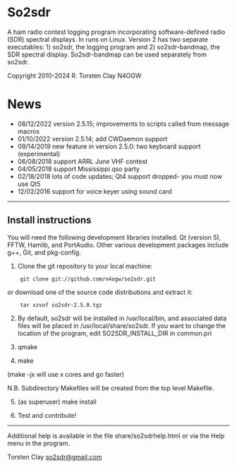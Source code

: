 # So2sdr

A ham radio contest logging program incorporating software-defined
radio (SDR) spectral displays. In runs on Linux. Version
2 has two separate executables: 1) so2sdr, the logging program
and 2) so2sdr-bandmap, the SDR spectral display. So2sdr-bandmap
can be used separately from so2sdr.

Copyright 2010-2024 R. Torsten Clay N4OGW

# News
* 08/12/2022 version 2.5.15; improvements to scripts called from message macros
* 01/10/2022 version 2.5.14; add CWDaemon support
* 09/14/2019 new feature in version 2.5.0: two keyboard support (experimental)
* 06/08/2018 support ARRL June VHF contest
* 04/05/2018 support Mississippi qso party
* 02/18/2018 lots of code updates; Qt4 support dropped- you must now use Qt5
* 12/02/2016 support for voice keyer using sound card


------------------------


## Install instructions

You will need the following development libraries installed: Qt (version 5), FFTW, Hamlib, and PortAudio. Other various development packages include g++, Git, and pkg-config. 

1. Clone the git repository to your local machine:
```
    git clone git://github.com/n4ogw/so2sdr.git
```
or download one of the source code distributions and extract it:
````
    tar xzvof so2sdr-2.5.0.tgz
````

2. By default, so2sdr will be installed in /usr/local/bin, and associated
data files will be placed in /usr/local/share/so2sdr. If you want to
change the location of the program, edit SO2SDR_INSTALL_DIR in common.pri

3. qmake 

4. make

(make -jx  will use x cores and go faster)


N.B. Subdirectory Makefiles will be created from the top level Makefile.

5. (as superuser) make install

6. Test and contribute!


-----------------------


Additional help is available in the file share/so2sdrhelp.html or via the
Help menu in the program.


Torsten Clay
so2sdr@gmail.com
